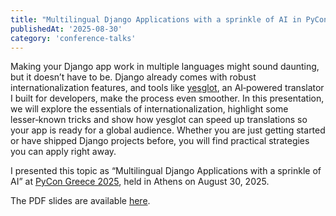 ```yaml
---
title: "Multilingual Django Applications with a sprinkle of AI in PyCon Greece 2025"
publishedAt: '2025-08-30'
category: 'conference-talks'
---
```

Making your Django app work in multiple languages might sound daunting, but it doesn’t have to be. Django already comes with robust internationalization features, and tools like [yesglot](https://github.com/efe/yesglot), an AI‑powered translator I built for developers, make the process even smoother. In this presentation, we will explore the essentials of internationalization, highlight some lesser‑known tricks and show how yesglot can speed up translations so your app is ready for a global audience. Whether you are just getting started or have shipped Django projects before, you will find practical strategies you can apply right away.

I presented this topic as “Multilingual Django Applications with a sprinkle of AI” at [PyCon Greece 2025](https://pretalx.com/pycongr25/talk/AV8QYF/), held in Athens on August 30, 2025. 

The PDF slides are available [here](https://efe.me/pdfs/multilingual-django-applications-with-a%20sprinkle-of-ai-pycon-greece-2025.pdf).
